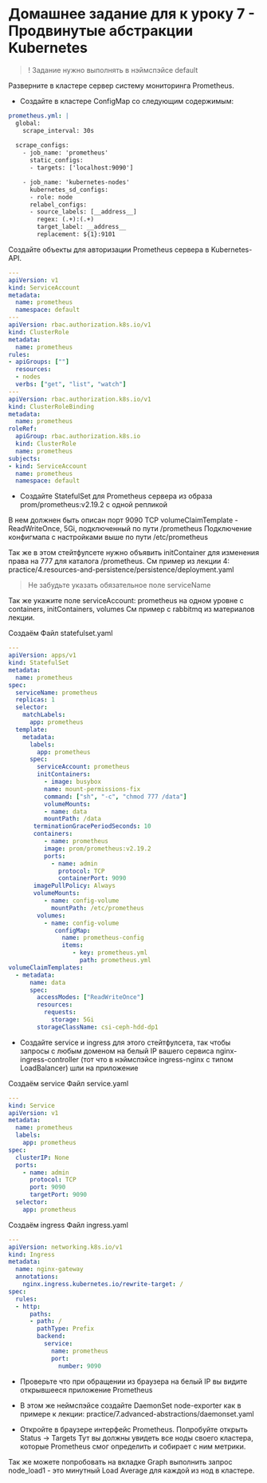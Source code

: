 # Домашнее задание для к уроку 7 - Продвинутые абстракции Kubernetes

> ! Задание нужно выполнять в нэймспэйсе default

Разверните в кластере сервер системy мониторинга Prometheus.

* Создайте в кластере ConfigMap со следующим содержимым:

```yaml
prometheus.yml: |
  global:
    scrape_interval: 30s
  
  scrape_configs:
    - job_name: 'prometheus'
      static_configs:
      - targets: ['localhost:9090']

    - job_name: 'kubernetes-nodes'
      kubernetes_sd_configs:
      - role: node
      relabel_configs:
      - source_labels: [__address__]
        regex: (.+):(.+)
        target_label: __address__
        replacement: ${1}:9101
```

Создайте объекты для авторизации Prometheus сервера в Kubernetes-API.

```yaml
---
apiVersion: v1
kind: ServiceAccount
metadata:
  name: prometheus
  namespace: default
---
apiVersion: rbac.authorization.k8s.io/v1
kind: ClusterRole
metadata:
  name: prometheus
rules:
- apiGroups: [""]
  resources:
  - nodes
  verbs: ["get", "list", "watch"]
---  
apiVersion: rbac.authorization.k8s.io/v1
kind: ClusterRoleBinding
metadata:
  name: prometheus
roleRef:
  apiGroup: rbac.authorization.k8s.io
  kind: ClusterRole
  name: prometheus
subjects:
- kind: ServiceAccount
  name: prometheus
  namespace: default
```

* Создайте StatefulSet для Prometheus сервера из образа prom/prometheus:v2.19.2 с одной репликой

В нем должнен быть описан порт 9090 TCP
volumeClaimTemplate - ReadWriteOnce, 5Gi, подключенный по пути /prometheus
Подключение конфигмапа с настройками выше по пути /etc/prometheus

Так же в этом стейтфулсете нужно объявить initContainer для изменения права на 777 для каталога /prometheus.
См пример из лекции 4: practice/4.resources-and-persistence/persistence/deployment.yaml

> Не забудьте указать обязательное поле serviceName

Так же укажите поле serviceAccount: prometheus на одном уровне с containers, initContainers, volumes
См пример с rabbitmq из материалов лекции.

Создаём
Файл statefulset.yaml
```yaml
---
apiVersion: apps/v1 
kind: StatefulSet 
metadata:
  name: prometheus 
spec:
  serviceName: prometheus 
  replicas: 1
  selector:
    matchLabels:
      app: prometheus
  template: 
    metadata: 
      labels:
        app: prometheus 
      spec:
        serviceAccount: prometheus 
        initContainers:
          - image: busybox
          name: mount-permissions-fix
          command: ["sh", "-c", "chmod 777 /data"] 
          volumeMounts:
          - name: data
          mountPath: /data 
       terminationGracePeriodSeconds: 10 
       containers:
          - name: prometheus
          image: prom/prometheus:v2.19.2 
          ports:
            - name: admin 
              protocol: TCP 
              containerPort: 9090
       imagePullPolicy: Always 
       volumeMounts:
          - name: config-volume 
            mountPath: /etc/prometheus
        volumes:
          - name: config-volume
             configMap:
               name: prometheus-config 
               items:
                  - key: prometheus.yml 
                    path: prometheus.yml
volumeClaimTemplates: 
  - metadata:
      name: data 
      spec:
        accessModes: ["ReadWriteOnce"] 
        resources:
          requests: 
            storage: 5Gi
        storageClassName: csi-ceph-hdd-dp1
```
* Создайте service и ingress для этого стейтфулсета, так чтобы запросы с любым доменом на белый IP
вашего сервиса nginx-ingress-controller (тот что в нэймспэйсе ingress-nginx с типом LoadBalancer)
шли на приложение

Создаём service
Файл service.yaml
```yaml
---
kind: Service
apiVersion: v1
metadata:
  name: prometheus
  labels:
    app: prometheus
spec:
  clusterIP: None
  ports:
    - name: admin
      protocol: TCP
      port: 9090
      targetPort: 9090
  selector:
    app: prometheus
```

Создаём ingress
Файл ingress.yaml
```yaml
---
apiVersion: networking.k8s.io/v1
kind: Ingress
metadata:
  name: nginx-gateway
  annotations:
    nginx.ingress.kubernetes.io/rewrite-target: /
spec:
  rules:
  - http:
      paths:
      - path: /
        pathType: Prefix
        backend:
          service:
            name: prometheus
            port:
              number: 9090
```
* Проверьте что при обращении из браузера на белый IP вы видите открывшееся
приложение Prometheus

* В этом же неймспэйсе создайте DaemonSet node-exporter как в примере к лекции:
practice/7.advanced-abstractions/daemonset.yaml

* Откройте в браузере интерфейс Prometheus.
Попробуйте открыть Status -> Targets
Тут вы должны увидеть все ноды своего кластера, которые Prometheus смог определить и собирает с ним метрики.

Так же можете попробовать на вкладке Graph выполнить запрос node_load1 - это минутный Load Average для каждой из нод в кластере.
